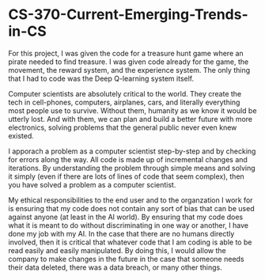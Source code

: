 # CS-370-Current-Emerging-Trends-in-CS

For this project, I was given the code for a treasure hunt game where an pirate needed to find treasure. I was given code already for the game, the movement, the reward system, and the experience system. The only thing that I had to code was the Deep Q-learning system itself.

Computer scientists are absolutely critical to the world. They create the tech in cell-phones, computers, airplanes, cars, and literally everything most people use to survive. Without them, humanity as we know it would be utterly lost. And with them, we can plan and build a better future with more electronics, solving problems that the general public never even knew existed.

I apporach a problem as a computer scientist step-by-step and by checking for errors along the way. All code is made up of incremental changes and iterations. By understanding the problem through simple means and solving it simply (even if there are lots of lines of code that seem complex), then you have solved a problem as a computer scientist.

My ethical responsibilities to the end user and to the organzation I work for is ensuring that my code does not contain any sort of bias that can be used against anyone (at least in the AI world). By ensuring that my code does what it is meant to do without discriminating in one way or another, I have done my job with my AI. In the case that there are no humans directly involved, then it is critical that whatever code that I am coding is able to be read easily and easily manipulated. By doing this, I would allow the company to make changes in the future in the case that someone needs their data deleted, there was a data breach, or many other things.
